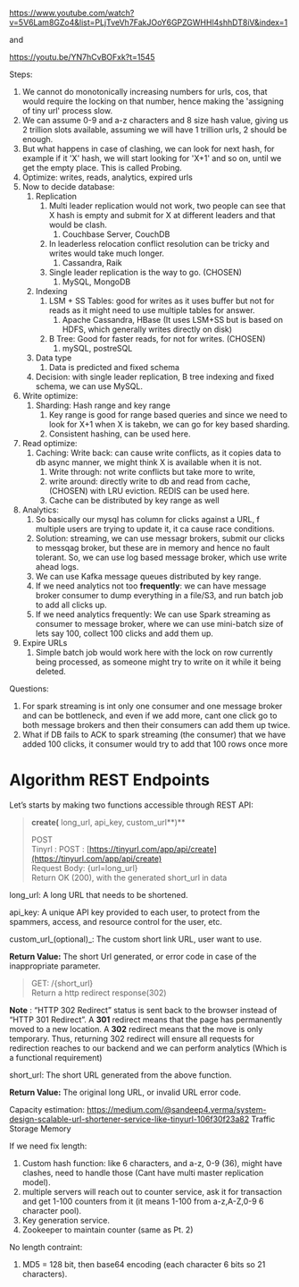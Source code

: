 https://www.youtube.com/watch?v=5V6Lam8GZo4&list=PLjTveVh7FakJOoY6GPZGWHHl4shhDT8iV&index=1

and 

https://youtu.be/YN7hCvBOFxk?t=1545

Steps:
1. We cannot do monotonically increasing numbers for urls, cos, that would require the locking on that number, hence making the 'assigning of tiny url' process slow.
2. We can assume 0-9 and a-z characters and 8 size hash value, giving us 2 trillion slots available, assuming we will have 1 trillion urls, 2 should be enough.
3. But what happens in case of clashing, we can look for next hash, for example if it 'X' hash, we will start looking for 'X+1' and so on, until we get the empty place. This is called Probing.
4. Optimize: writes, reads, analytics, expired urls
5. Now to decide database:
	1. Replication
		1. Multi leader replication would not work, two people can see that X hash is empty and submit for X at different leaders and that would be clash. 
			1. Couchbase Server, CouchDB
		2. In leaderless relocation conflict resolution can be tricky and writes would take much longer.
			1. Cassandra, Raik
		3. Single leader replication is the way to go. (CHOSEN)
			1. MySQL, MongoDB
	2. Indexing
		1. LSM + SS Tables: good for writes as it uses buffer but not for reads as it might need to use multiple tables for answer.
			1. Apache Cassandra, HBase (It uses LSM+SS but is based on HDFS, which generally writes directly on disk)
		2. B Tree: Good for faster reads, for not for writes. (CHOSEN)
			1. mySQL, postreSQL
	3. Data type
		1. Data is predicted and fixed schema
	4. Decision: with single leader replication, B tree indexing and fixed schema, we can use MySQL.
6. Write optimize:
	1. Sharding: Hash range  and key range
		1. Key range is good for range based queries and since we need to look for X+1 when X is takebn, we can go for key based sharding.
		2. Consistent hashing, can be used here.
7. Read optimize:
	1. Caching: Write back: can cause write conflicts, as it copies data to db async manner, we might think X is available when it is not.
		1. Write through: not write conflicts but take more to write,
		2. write around: directly write to db and read from cache, (CHOSEN) with LRU eviction. REDIS can be used here.
		3. Cache can be distributed by key range as well
8. Analytics:
	1. So basically our mysql has column for clicks against a URL, f multiple users are trying to update it, it ca cause race conditions.
	2. Solution: streaming, we can use messagr brokers, submit our clicks to messqag broker, but these are in memory and hence no fault tolerant. So, we can use log based message broker, which use write ahead logs. 
	3. We can use Kafka message queues distributed by key range.
	4. If we need analytics not too **frequently**: we can have message broker consumer to dump everything in a file/S3, and run batch job to add all clicks up.
	5. If we need analytics frequently: We can use Spark streaming as consumer to message broker, where we can use mini-batch size of lets say 100, collect 100 clicks and add them up.
9. Expire URLs
	1. Simple batch job would work here with the lock on row currently being processed, as someone might try to write on it while it being deleted.



Questions: 
1. For spark streaming is int only one consumer and one message broker and can be bottleneck, and even if we add more, cant one click go to both message brokers and then their consumers can add them up twice.
2. What if  DB fails to ACK  to spark streaming (the consumer) that we have added 100 clicks, it consumer would try to add that 100 rows once more


# Algorithm REST Endpoints

Let’s starts by making two functions accessible through REST API:

> **create(** long_url, api_key, custom_url**)**
> 
> POST  
> Tinyrl : POST : [https://tinyurl.com/app/api/create](https://tinyurl.com/app/api/create)  
> Request Body: {url=long_url}  
> Return OK (200), with the generated short_url in data

long_url: A long URL that needs to be shortened.

api_key: A unique API key provided to each user, to protect from the spammers, access, and resource control for the user, etc.

custom_url_(optional)_: The custom short link URL, user want to use.

**Return Value:** The short Url generated, or error code in case of the inappropriate parameter.

> GET: /{short_url}  
> Return a http redirect response(302)

**Note** : “HTTP 302 Redirect” status is sent back to the browser instead of “HTTP 301 Redirect”. A **301** redirect means that the page has permanently moved to a new location. A **302** redirect means that the move is only temporary. Thus, returning 302 redirect will ensure all requests for redirection reaches to our backend and we can perform analytics (Which is a functional requirement)

short_url: The short URL generated from the above function.

**Return Value:** The original long URL, or invalid URL error code.


Capacity estimation:
https://medium.com/@sandeep4.verma/system-design-scalable-url-shortener-service-like-tinyurl-106f30f23a82
Traffic
Storage
Memory

If we need fix length:
1. Custom hash function: like 6 characters, and a-z, 0-9 (36), might have clashes, need to handle those (Cant have multi master replication model).
2. multiple servers will reach out to counter service, ask it for transaction and get 1-100 counters from it (it means 1-100 from a-z,A-Z,0-9 6 character pool).
3. Key generation service.
4. Zookeeper to maintain counter (same as Pt. 2)

No length contraint:
1. MD5 = 128 bit, then base64 encoding (each character 6 bits so 21 characters).